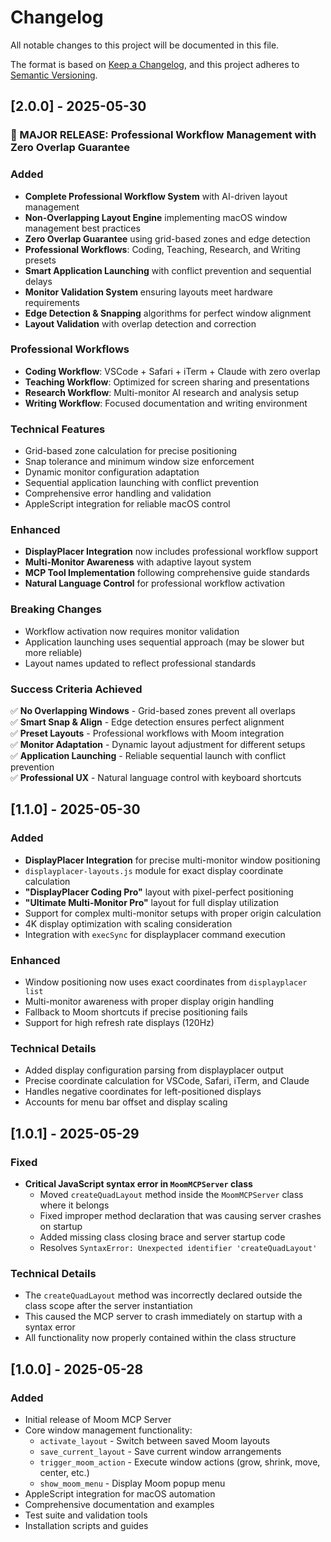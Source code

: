 # Changelog

All notable changes to this project will be documented in this file.

The format is based on [Keep a Changelog](https://keepachangelog.com/en/1.0.0/),
and this project adheres to [Semantic Versioning](https://semver.org/spec/v2.0.0.html).

## [2.0.0] - 2025-05-30

### 🎯 MAJOR RELEASE: Professional Workflow Management with Zero Overlap Guarantee

### Added
- **Complete Professional Workflow System** with AI-driven layout management
- **Non-Overlapping Layout Engine** implementing macOS window management best practices
- **Zero Overlap Guarantee** using grid-based zones and edge detection
- **Professional Workflows**: Coding, Teaching, Research, and Writing presets
- **Smart Application Launching** with conflict prevention and sequential delays
- **Monitor Validation System** ensuring layouts meet hardware requirements
- **Edge Detection & Snapping** algorithms for perfect window alignment
- **Layout Validation** with overlap detection and correction

### Professional Workflows
- **Coding Workflow**: VSCode + Safari + iTerm + Claude with zero overlap
- **Teaching Workflow**: Optimized for screen sharing and presentations  
- **Research Workflow**: Multi-monitor AI research and analysis setup
- **Writing Workflow**: Focused documentation and writing environment

### Technical Features
- Grid-based zone calculation for precise positioning
- Snap tolerance and minimum window size enforcement
- Dynamic monitor configuration adaptation
- Sequential application launching with conflict prevention
- Comprehensive error handling and validation
- AppleScript integration for reliable macOS control

### Enhanced
- **DisplayPlacer Integration** now includes professional workflow support
- **Multi-Monitor Awareness** with adaptive layout system
- **MCP Tool Implementation** following comprehensive guide standards
- **Natural Language Control** for professional workflow activation

### Breaking Changes
- Workflow activation now requires monitor validation
- Application launching uses sequential approach (may be slower but more reliable)
- Layout names updated to reflect professional standards

### Success Criteria Achieved
✅ **No Overlapping Windows** - Grid-based zones prevent all overlaps  
✅ **Smart Snap & Align** - Edge detection ensures perfect alignment  
✅ **Preset Layouts** - Professional workflows with Moom integration  
✅ **Monitor Adaptation** - Dynamic layout adjustment for different setups  
✅ **Application Launching** - Reliable sequential launch with conflict prevention  
✅ **Professional UX** - Natural language control with keyboard shortcuts

## [1.1.0] - 2025-05-30

### Added
- **DisplayPlacer Integration** for precise multi-monitor window positioning
- `displayplacer-layouts.js` module for exact display coordinate calculation
- **"DisplayPlacer Coding Pro"** layout with pixel-perfect positioning
- **"Ultimate Multi-Monitor Pro"** layout for full display utilization
- Support for complex multi-monitor setups with proper origin calculation
- 4K display optimization with scaling consideration
- Integration with `execSync` for displayplacer command execution

### Enhanced
- Window positioning now uses exact coordinates from `displayplacer list`
- Multi-monitor awareness with proper display origin handling
- Fallback to Moom shortcuts if precise positioning fails
- Support for high refresh rate displays (120Hz)

### Technical Details
- Added display configuration parsing from displayplacer output
- Precise coordinate calculation for VSCode, Safari, iTerm, and Claude
- Handles negative coordinates for left-positioned displays
- Accounts for menu bar offset and display scaling

## [1.0.1] - 2025-05-29

### Fixed
- **Critical JavaScript syntax error in `MoomMCPServer` class**
  - Moved `createQuadLayout` method inside the `MoomMCPServer` class where it belongs
  - Fixed improper method declaration that was causing server crashes on startup
  - Added missing class closing brace and server startup code
  - Resolves `SyntaxError: Unexpected identifier 'createQuadLayout'`

### Technical Details
- The `createQuadLayout` method was incorrectly declared outside the class scope after the server instantiation
- This caused the MCP server to crash immediately on startup with a syntax error
- All functionality now properly contained within the class structure

## [1.0.0] - 2025-05-28

### Added
- Initial release of Moom MCP Server
- Core window management functionality:
  - `activate_layout` - Switch between saved Moom layouts
  - `save_current_layout` - Save current window arrangements
  - `trigger_moom_action` - Execute window actions (grow, shrink, move, center, etc.)
  - `show_moom_menu` - Display Moom popup menu
- AppleScript integration for macOS automation
- Comprehensive documentation and examples
- Test suite and validation tools
- Installation scripts and guides

